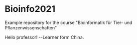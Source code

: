 # Bioinfo2021
Example repository for the course "Bioinformatik für Tier- und Pflanzenwissenschaften" 

Hello professor! 
--Learner form China.